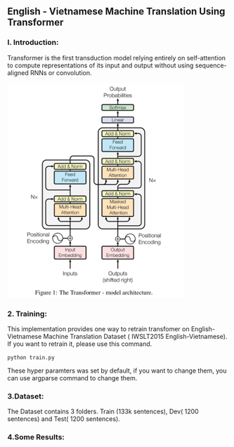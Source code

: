 ## English - Vietnamese Machine Translation Using Transformer

### I. Introduction:

Transformer is the first transduction model relying entirely on self-attention to compute representations of its input and output without using sequence-aligned RNNs or convolution.

<img src = "data/image.png" width = 80%>


### 2. Training:

This implementation provides one way to retrain transfomer on English- Vietnamese Machine Translation Dataset ( IWSLT2015 English-Vietnamese). If you want to retrain it, please use this command.

```console
python train.py
```

These hyper paramters was set by default, if you want to change them, you can use argparse command to change them.

### 3.Dataset:

The Dataset contains 3 folders. Train (133k sentences), Dev( 1200 sentences) and Test( 1200 sentences).

### 4.Some Results:


